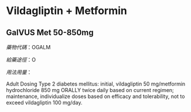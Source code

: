 # Vildagliptin + Metformin

## GalVUS Met 50-850mg

*藥物代碼*：OGALM

*給藥途徑*：O

*用法用量*：

Adult Dosing 
Type 2 diabetes mellitus: initial, vildagliptin 50 mg/metformin hydrochloride 850 mg ORALLY twice daily based on current regimen; maintenance, individualize doses based on efficacy and tolerability, not to exceed vildagliptin 100 mg/day.

